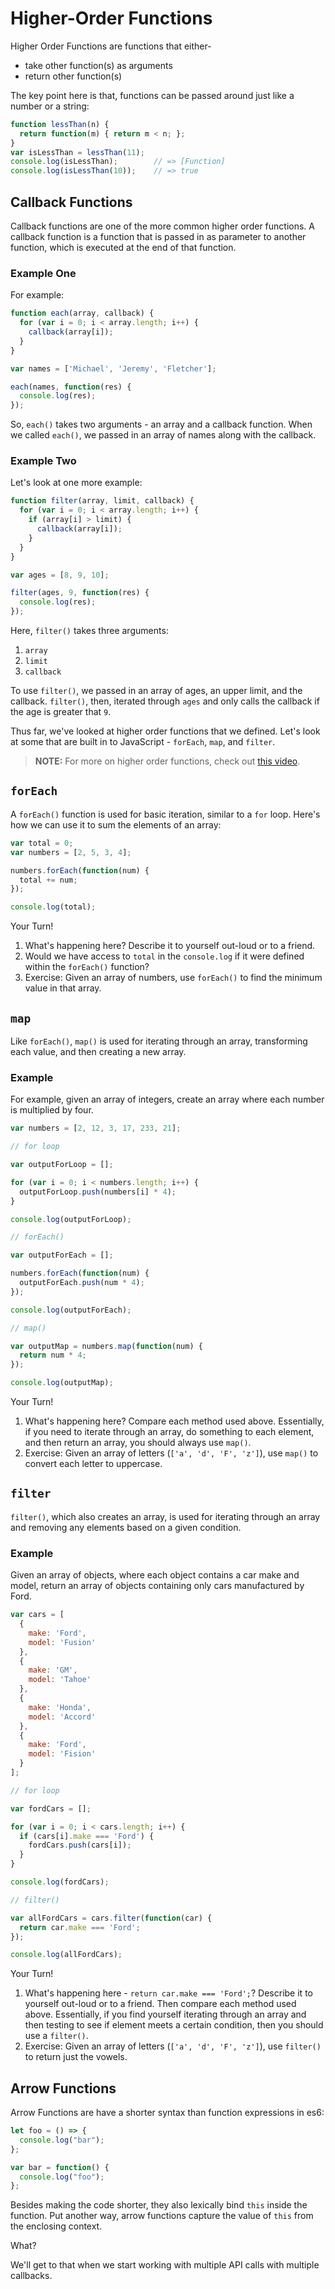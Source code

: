 # Higher-Order Functions

Higher Order Functions are functions that either-

- take other function(s) as arguments
- return other function(s)

The key point here is that, functions can be passed around just like a number or a string:

```javascript
function lessThan(n) {
  return function(m) { return m < n; };
}
var isLessThan = lessThan(11);
console.log(isLessThan);        // => [Function]
console.log(isLessThan(10));    // => true
```

## Callback Functions

Callback functions are one of the more common higher order functions. A callback function is a function that is passed in as parameter to another function, which is executed at the end of that function.

### Example One

For example:

```javascript
function each(array, callback) {
  for (var i = 0; i < array.length; i++) {
    callback(array[i]);
  }
}

var names = ['Michael', 'Jeremy', 'Fletcher'];

each(names, function(res) {
  console.log(res);
});
```

So, `each()` takes two arguments - an array and a callback function. When we called `each()`, we passed in an array of names along with the callback.

### Example Two

Let's look at one more example:

```javascript
function filter(array, limit, callback) {
  for (var i = 0; i < array.length; i++) {
    if (array[i] > limit) {
      callback(array[i]);
    }
  }
}

var ages = [8, 9, 10];

filter(ages, 9, function(res) {
  console.log(res);
});
```

Here, `filter()` takes three arguments:

1. `array`
1. `limit`
1. `callback`

To use `filter()`, we passed in an array of ages, an upper limit, and the callback. `filter()`, then, iterated through `ages` and only calls the callback if the age is greater that `9`.

Thus far, we've looked at higher order functions that we defined. Let's look at some that are built in to JavaScript - `forEach`, `map`, and `filter`.

> **NOTE:** For more on higher order functions, check out [this video](https://www.youtube.com/watch?v=BMUiFMZr7vk).

## `forEach`

A `forEach()` function is used for basic iteration, similar to a `for` loop. Here's how we can use it to sum the elements of an array:

```javascript
var total = 0;
var numbers = [2, 5, 3, 4];

numbers.forEach(function(num) {
  total += num;
});

console.log(total);
```

Your Turn!

1. What's happening here? Describe it to yourself out-loud or to a friend.
1. Would we have access to `total` in the `console.log` if it were defined within the `forEach()` function?
1. Exercise: Given an array of numbers, use `forEach()` to find the minimum value in that array.

## `map`

Like `forEach()`, `map()` is used for iterating through an array, transforming each value, and then creating a new array.

### Example

For example, given an array of integers, create an array where each number is multiplied by four.

```javascript
var numbers = [2, 12, 3, 17, 233, 21];

// for loop

var outputForLoop = [];

for (var i = 0; i < numbers.length; i++) {
  outputForLoop.push(numbers[i] * 4);
}

console.log(outputForLoop);

// forEach()

var outputForEach = [];

numbers.forEach(function(num) {
  outputForEach.push(num * 4);
});

console.log(outputForEach);

// map()

var outputMap = numbers.map(function(num) {
  return num * 4;
});

console.log(outputMap);
```

Your Turn!

1. What's happening here? Compare each method used above. Essentially, if you need to iterate through an array, do something to each element, and then return an array, you should always use `map()`.
1. Exercise: Given an array of letters (`['a', 'd', 'F', 'z']`), use `map()`  to convert each letter to uppercase.

## `filter`

`filter()`, which also creates an array, is used for iterating through an array and removing any elements based on a given condition.

### Example

Given an array of objects, where each object contains a car make and model, return an array of objects containing only cars manufactured by Ford.

```javascript
var cars = [
  {
    make: 'Ford',
    model: 'Fusion'
  },
  {
    make: 'GM',
    model: 'Tahoe'
  },
  {
    make: 'Honda',
    model: 'Accord'
  },
  {
    make: 'Ford',
    model: 'Fision'
  }
];

// for loop

var fordCars = [];

for (var i = 0; i < cars.length; i++) {
  if (cars[i].make === 'Ford') {
    fordCars.push(cars[i]);
  }
}

console.log(fordCars);

// filter()

var allFordCars = cars.filter(function(car) {
  return car.make === 'Ford';
});

console.log(allFordCars);
```

Your Turn!

1. What's happening here - `return car.make === 'Ford';`? Describe it to yourself out-loud or to a friend. Then compare each method used above. Essentially, if you find yourself iterating through an array and then testing to see if element meets a certain condition, then you should use a `filter()`.
1. Exercise: Given an array of letters (`['a', 'd', 'F', 'z']`), use `filter()`  to return just the vowels.

## Arrow Functions

Arrow Functions are have a shorter syntax than function expressions in es6:

```javascript
let foo = () => {
  console.log("bar");
};

var bar = function() {
  console.log("foo");
};
```

Besides making the code shorter, they also lexically bind `this` inside the function. Put another way, arrow functions capture the value of `this` from the enclosing context.

What?

We'll get to that when we start working with multiple API calls with multiple callbacks. 
